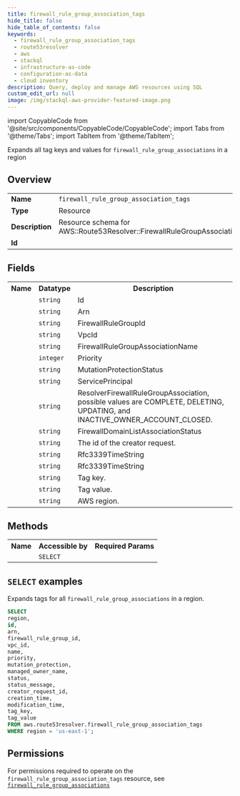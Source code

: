 ```yaml
---
title: firewall_rule_group_association_tags
hide_title: false
hide_table_of_contents: false
keywords:
  - firewall_rule_group_association_tags
  - route53resolver
  - aws
  - stackql
  - infrastructure-as-code
  - configuration-as-data
  - cloud inventory
description: Query, deploy and manage AWS resources using SQL
custom_edit_url: null
image: /img/stackql-aws-provider-featured-image.png
---
```


import CopyableCode from '@site/src/components/CopyableCode/CopyableCode';
import Tabs from '@theme/Tabs';
import TabItem from '@theme/TabItem';

Expands all tag keys and values for <code>firewall_rule_group_associations</code> in a region

## Overview
<table>
<tbody>
<tr><td><b>Name</b></td><td><code>firewall_rule_group_association_tags</code></td></tr>
<tr><td><b>Type</b></td><td>Resource</td></tr>
<tr><td><b>Description</b></td><td>Resource schema for AWS::Route53Resolver::FirewallRuleGroupAssociation.</td></tr>
<tr><td><b>Id</b></td><td><CopyableCode code="aws.route53resolver.firewall_rule_group_association_tags" /></td></tr>
</tbody>
</table>

## Fields
<table>
<tbody>
<tr><th>Name</th><th>Datatype</th><th>Description</th></tr><tr><td><CopyableCode code="id" /></td><td><code>string</code></td><td>Id</td></tr>
<tr><td><CopyableCode code="arn" /></td><td><code>string</code></td><td>Arn</td></tr>
<tr><td><CopyableCode code="firewall_rule_group_id" /></td><td><code>string</code></td><td>FirewallRuleGroupId</td></tr>
<tr><td><CopyableCode code="vpc_id" /></td><td><code>string</code></td><td>VpcId</td></tr>
<tr><td><CopyableCode code="name" /></td><td><code>string</code></td><td>FirewallRuleGroupAssociationName</td></tr>
<tr><td><CopyableCode code="priority" /></td><td><code>integer</code></td><td>Priority</td></tr>
<tr><td><CopyableCode code="mutation_protection" /></td><td><code>string</code></td><td>MutationProtectionStatus</td></tr>
<tr><td><CopyableCode code="managed_owner_name" /></td><td><code>string</code></td><td>ServicePrincipal</td></tr>
<tr><td><CopyableCode code="status" /></td><td><code>string</code></td><td>ResolverFirewallRuleGroupAssociation, possible values are COMPLETE, DELETING, UPDATING, and INACTIVE_OWNER_ACCOUNT_CLOSED.</td></tr>
<tr><td><CopyableCode code="status_message" /></td><td><code>string</code></td><td>FirewallDomainListAssociationStatus</td></tr>
<tr><td><CopyableCode code="creator_request_id" /></td><td><code>string</code></td><td>The id of the creator request.</td></tr>
<tr><td><CopyableCode code="creation_time" /></td><td><code>string</code></td><td>Rfc3339TimeString</td></tr>
<tr><td><CopyableCode code="modification_time" /></td><td><code>string</code></td><td>Rfc3339TimeString</td></tr>
<tr><td><CopyableCode code="tag_key" /></td><td><code>string</code></td><td>Tag key.</td></tr>
<tr><td><CopyableCode code="tag_value" /></td><td><code>string</code></td><td>Tag value.</td></tr>
<tr><td><CopyableCode code="region" /></td><td><code>string</code></td><td>AWS region.</td></tr>
</tbody>
</table>

## Methods

<table>
<tbody>
  <tr>
    <th>Name</th>
    <th>Accessible by</th>
    <th>Required Params</th>
  </tr>
  <tr>
    <td><CopyableCode code="list_resources" /></td>
    <td><code>SELECT</code></td>
    <td><CopyableCode code="region" /></td>
  </tr>
</tbody>
</table>

## `SELECT` examples
Expands tags for all <code>firewall_rule_group_associations</code> in a region.
```sql
SELECT
region,
id,
arn,
firewall_rule_group_id,
vpc_id,
name,
priority,
mutation_protection,
managed_owner_name,
status,
status_message,
creator_request_id,
creation_time,
modification_time,
tag_key,
tag_value
FROM aws.route53resolver.firewall_rule_group_association_tags
WHERE region = 'us-east-1';
```


## Permissions

For permissions required to operate on the <code>firewall_rule_group_association_tags</code> resource, see <a href="/services/route53resolver/firewall_rule_group_associations/#permissions"><code>firewall_rule_group_associations</code></a>

